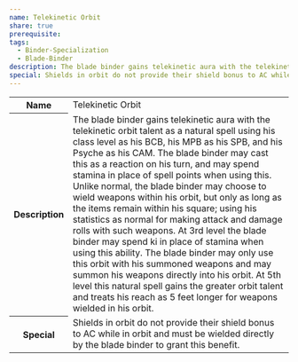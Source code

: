 ```yaml
---
name: Telekinetic Orbit
share: true
prerequisite: 
tags:
  - Binder-Specialization
  - Blade-Binder
description: The blade binder gains telekinetic aura with the telekinetic orbit talent as a natural spell using his class level as his BCB, his MPB as his SPB, and his Psyche as his CAM. The blade binder may cast this as a reaction on his turn, and may spend stamina in place of spell points when using this. Unlike normal, the blade binder may choose to wield weapons within his orbit, but only as long as the items remain within his square; using his statistics as normal for making attack and damage rolls with such weapons. At 3rd level the blade binder may spend ki in place of stamina when using this ability. The blade binder may only use this orbit  with his summoned weapons and may summon his weapons directly into his orbit. At 5th level this natural spell gains the greater orbit talent and treats his reach as 5 feet longer for weapons wielded in his orbit.
special: Shields in orbit do not provide their shield bonus to AC while in orbit and must be wielded directly by the blade binder to grant this benefit.
---
```


<p><span style="overflow-x: auto;"><table><tbody><tr><th>Name</th><td>Telekinetic Orbit</td></tr><tr><th>Description</th><td>The blade binder gains telekinetic aura with the telekinetic orbit talent as a natural spell using his class level as his BCB, his MPB as his SPB, and his Psyche as his CAM. The blade binder may cast this as a reaction on his turn, and may spend stamina in place of spell points when using this. Unlike normal, the blade binder may choose to wield weapons within his orbit, but only as long as the items remain within his square; using his statistics as normal for making attack and damage rolls with such weapons. At 3rd level the blade binder may spend ki in place of stamina when using this ability. The blade binder may only use this orbit  with his summoned weapons and may summon his weapons directly into his orbit. At 5th level this natural spell gains the greater orbit talent and treats his reach as 5 feet longer for weapons wielded in his orbit.</td></tr><tr><th>Special</th><td>Shields in orbit do not provide their shield bonus to AC while in orbit and must be wielded directly by the blade binder to grant this benefit.</td></tr></tbody></table></span></p>